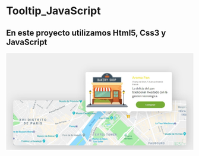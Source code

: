 # Tooltip_JavaScript
## En este proyecto utilizamos Html5, Css3 y JavaScript
![alt text](imgs/index.jpeg)
